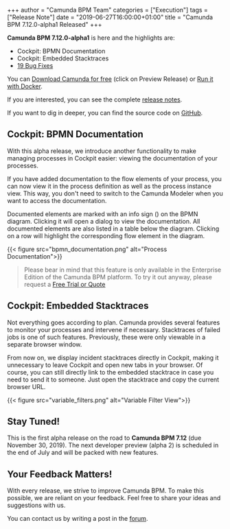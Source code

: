 +++
author = "Camunda BPM Team"
categories = ["Execution"]
tags = ["Release Note"]
date = "2019-06-27T16:00:00+01:00"
title = "Camunda BPM 7.12.0-alpha1 Released"
+++

**Camunda BPM 7.12.0-alpha1** is here and the highlights are:

* Cockpit: BPMN Documentation
* Cockpit: Embedded Stacktraces
* [19 Bug Fixes](https://app.camunda.com/jira/issues/?jql=issuetype%20%3D%20%22Bug%20Report%22%20AND%20fixVersion%20%3D%207.12.0-alpha1)

You can [Download Camunda for free](https://camunda.com/download/) (click on Preview Release) or [Run it with Docker](https://hub.docker.com/r/camunda/camunda-bpm-platform/).


If you are interested, you can see the complete [release notes](https://app.camunda.com/jira/secure/ReleaseNote.jspa?projectId=10230&version=15494).

If you want to dig in deeper, you can find the source code on [GitHub](https://github.com/camunda/camunda-bpm-platform/releases/tag/7.12.0-alpha1).

<!--more-->

## Cockpit: BPMN Documentation
With this alpha release, we introduce another functionality to make managing processes in Cockpit easier: viewing the documentation of your processes.

If you have added documentation to the flow elements of your process, you can now view it in the process definition as well as the process instance view. This way, you don't need to switch to the Camunda Modeler when you want to access the documentation.

Documented elements are marked with an info sign (<i class="glyphicon glyphicon-info-sign"></i>) on the BPMN diagram. Clicking it will open a dialog to view the documentation. All documented elements are also listed in a table below the diagram. Clicking on a row will highlight the corresponding flow element in the diagram.

{{< figure src="bpmn_documentation.png" alt="Process Documentation">}}

> Please bear in mind that this feature is only available in the Enterprise Edition of the Camunda BPM platform. To try it out anyway, please request a [Free Trial or Quote](https://camunda.com/enterprise/)

## Cockpit: Embedded Stacktraces
Not everything goes according to plan. Camunda provides several features to monitor your processes and intervene if necessary. Stacktraces of failed jobs is one of such features. Previously, these were only viewable in a separate browser window.

From now on, we display incident stacktraces directly in Cockpit, making it unnecessary to leave Cockpit and open new tabs in your browser. Of course, you can still directly link to the embedded stacktrace in case you need to send it to someone. Just open the stacktrace and copy the current browser URL.

{{< figure src="variable_filters.png" alt="Variable Filter View">}}

## Stay Tuned!

This is the first alpha release on the road to **Camunda BPM 7.12** (due November 30, 2019). The next developer preview 
(alpha 2) is scheduled in the end of July and will be packed with new features.

## Your Feedback Matters!

With every release, we strive to improve Camunda BPM. To make this possible, we are reliant on your feedback. Feel free to share your ideas and suggestions with us.

You can contact us by writing a post in the [forum](https://forum.camunda.org/).
